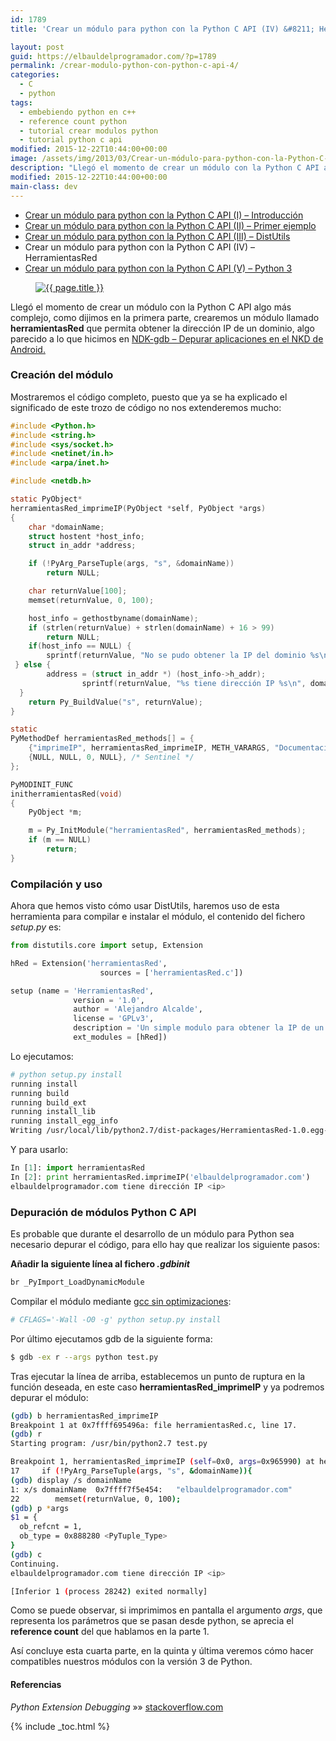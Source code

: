 ```yaml
---
id: 1789
title: 'Crear un módulo para python con la Python C API (IV) &#8211; HerramientasRed'

layout: post
guid: https://elbauldelprogramador.com/?p=1789
permalink: /crear-modulo-python-con-python-c-api-4/
categories:
  - C
  - python
tags:
  - embebiendo python en c++
  - reference count python
  - tutorial crear modulos python
  - tutorial python c api
modified: 2015-12-22T10:44:00+00:00
image: /assets/img/2013/03/Crear-un-módulo-para-python-con-la-Python-C-API-Parte-I.png
description: "Llegó el momento de crear un módulo con la Python C API algo más complejo, como dijimos en la primera parte, crearemos un módulo llamado **herramientasRed** que permita obtener la dirección IP de un dominio, algo parecido a lo que hicimos en NDK-gdb – Depurar aplicaciones en el NKD de Android."
modified: 2015-12-22T10:44:00+00:00
main-class: dev
---
```


* [Crear un módulo para python con la Python C API (I) – Introducción][1]
* [Crear un módulo para python con la Python C API (II) – Primer ejemplo][2]
* [Crear un módulo para python con la Python C API (III) – DistUtils][3]
* Crear un módulo para python con la Python C API (IV) – HerramientasRed
* [Crear un módulo para python con la Python C API (V) – Python 3][4]


<figure>
  <a href="/assets/img/2013/03/Crear-un-módulo-para-python-con-la-Python-C-API-Parte-I.png"><img src="/assets/img/2013/03/Crear-un-módulo-para-python-con-la-Python-C-API-Parte-I.png" title="{{ page.title }}" alt="{{ page.title }}" /></a>
</figure>

Llegó el momento de crear un módulo con la Python C API algo más complejo, como dijimos en la primera parte, crearemos un módulo llamado **herramientasRed** que permita obtener la dirección IP de un dominio, algo parecido a lo que hicimos en [NDK-gdb – Depurar aplicaciones en el NKD de Android.][5]


<!--ad-->

### Creación del módulo

Mostraremos el código completo, puesto que ya se ha explicado el significado de este trozo de código no nos extenderemos mucho:

```c
#include <Python.h>
#include <string.h>
#include <sys/socket.h>
#include <netinet/in.h>
#include <arpa/inet.h>

#include <netdb.h>

static PyObject*
herramientasRed_imprimeIP(PyObject *self, PyObject *args)
{
    char *domainName;
    struct hostent *host_info;
    struct in_addr *address;

    if (!PyArg_ParseTuple(args, "s", &domainName))
        return NULL;

    char returnValue[100];
    memset(returnValue, 0, 100);

    host_info = gethostbyname(domainName);
    if (strlen(returnValue) + strlen(domainName) + 16 > 99)
        return NULL;
    if(host_info == NULL) {
        sprintf(returnValue, "No se pudo obtener la IP del dominio %s\n", domainName);
 } else {
        address = (struct in_addr *) (host_info->h_addr);
                sprintf(returnValue, "%s tiene dirección IP %s\n", domainName, inet_ntoa(*address));
  }
    return Py_BuildValue("s", returnValue);
}

static
PyMethodDef herramientasRed_methods[] = {
    {"imprimeIP", herramientasRed_imprimeIP, METH_VARARGS, "Documentación del módulo ejemplo"},
    {NULL, NULL, 0, NULL}, /* Sentinel */
};

PyMODINIT_FUNC
initherramientasRed(void)
{
    PyObject *m;

    m = Py_InitModule("herramientasRed", herramientasRed_methods);
    if (m == NULL)
        return;
}

```

### Compilación y uso

Ahora que hemos visto cómo usar DistUtils, haremos uso de esta herramienta para compilar e instalar el módulo, el contenido del fichero *setup.py* es:

```python
from distutils.core import setup, Extension

hRed = Extension('herramientasRed',
                    sources = ['herramientasRed.c'])

setup (name = 'HerramientasRed',
              version = '1.0',
              author = 'Alejandro Alcalde',
              license = 'GPLv3',
              description = 'Un simple modulo para obtener la IP de un dominio',
              ext_modules = [hRed])

```

Lo ejecutamos:

```bash
# python setup.py install
running install
running build
running build_ext
running install_lib
running install_egg_info
Writing /usr/local/lib/python2.7/dist-packages/HerramientasRed-1.0.egg-info

```

Y para usarlo:

```python
In [1]: import herramientasRed
In [2]: print herramientasRed.imprimeIP('elbauldelprogramador.com')
elbauldelprogramador.com tiene dirección IP <ip>

```

### Depuración de módulos Python C API

Es probable que durante el desarrollo de un módulo para Python sea necesario depurar el código, para ello hay que realizar los siguiente pasos:

**Añadir la siguiente línea al fichero *.gdbinit***

```bash
br _PyImport_LoadDynamicModule

```

Compilar el módulo mediante [gcc sin optimizaciones][6]:

```bash
# CFLAGS='-Wall -O0 -g' python setup.py install

```

Por último ejecutamos gdb de la siguiente forma:

```bash
$ gdb -ex r --args python test.py

```

Tras ejecutar la línea de arriba, establecemos un punto de ruptura en la función deseada, en este caso **herramientasRed_imprimeIP** y ya podremos depurar el módulo:

```bash
(gdb) b herramientasRed_imprimeIP
Breakpoint 1 at 0x7ffff695496a: file herramientasRed.c, line 17.
(gdb) r
Starting program: /usr/bin/python2.7 test.py

Breakpoint 1, herramientasRed_imprimeIP (self=0x0, args=0x965990) at herramientasRed.c:17
17     if (!PyArg_ParseTuple(args, "s", &domainName)){
(gdb) display /s domainName
1: x/s domainName  0x7ffff7f5e454:   "elbauldelprogramador.com"
22        memset(returnValue, 0, 100);
(gdb) p *args
$1 = {
  ob_refcnt = 1,
  ob_type = 0x888280 <PyTuple_Type>
}
(gdb) c
Continuing.
elbauldelprogramador.com tiene dirección IP <ip>

[Inferior 1 (process 28242) exited normally]


```

Como se puede observar, si imprimimos en pantalla el argumento *args*, que representa los parámetros que se pasan desde python, se aprecia el **reference count** del que hablamos en la parte 1.

Así concluye esta cuarta parte, en la quinta y última veremos cómo hacer compatibles nuestros módulos con la versión 3 de Python.

#### Referencias

*Python Extension Debugging* »» <a href="http://stackoverflow.com/questions/15253586/python-extension-debugging" target="_blank">stackoverflow.com</a>



 [1]: https://elbauldelprogramador.com/crear-modulo-python-con-python-c-api-1/ "Crear un módulo para python con la Python C API (I)"
 [2]: https://elbauldelprogramador.com/crear-modulo-python-con-python-c-api-2/ "Crear un módulo para python con la Python C API (II)"
 [3]: https://elbauldelprogramador.com/crear-modulo-python-con-python-c-api-3-distutils/ "Crear un módulo para python con la Python C API (III)"
 [4]: https://elbauldelprogramador.com/crear-modulo-python-con-python-c-api-5-python3/ "Crear un módulo para python con la Python C API (V)"
 [5]: /ndk-gdb-depurar-aplicaciones-en-el-nkd-de-android/ "NDK-gdb – Depurar aplicaciones en el NKD de Android"
 [6]: https://elbauldelprogramador.com/peso-hamming-y-optimizacion/ "Optimizando código y evaluando el rendimiento"

{% include _toc.html %}
